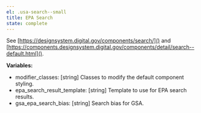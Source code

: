 ```yaml
---
el: .usa-search--small
title: EPA Search
state: complete
---
```

See [https://designsystem.digital.gov/components/search/]() and
[https://components.designsystem.digital.gov/components/detail/search--default.html]().

__Variables:__
* modifier_classes: [string] Classes to modify the default component styling.
* epa_search_result_template: [string] Template to use for EPA search results.
* gsa_epa_search_bias: [string] Search bias for GSA.
